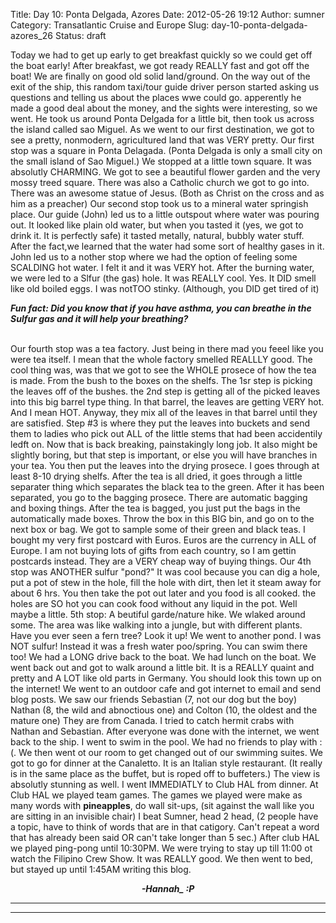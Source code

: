 Title: Day 10: Ponta Delgada, Azores
Date: 2012-05-26 19:12
Author: sumner
Category: Transatlantic Cruise and Europe
Slug: day-10-ponta-delgada-azores_26
Status: draft

Today we had to get up early to get breakfast quickly so we could get
off the boat early! After breakfast, we got ready REALLY fast and got
off the boat! We are finally on good old solid land/ground. On the way
out of the exit of the ship, this random taxi/tour guide driver person
started asking us questions and telling us about the places wwe could
go. apperently he made a good deal about the money, and the sights were
interesting, so we went. He took us around Ponta Delgada for a little
bit, then took us across the island called sao Miguel. As we went to our
first destination, we got to see a pretty, nonmodern, agricultured land
that was VERY pretty. Our first stop was a square in Ponta Delagada.
(Ponta Delgada is only a small city on the small island of Sao Miguel.)
We stopped at a little town square. It was absolutly CHARMING. We got to
see a beautiful flower garden and the very mossy treed square. There was
also a Catholic church we got to go into. There was an awesome statue of
Jesus. (Both as Christ on the cross and as him as a preacher) Our second
stop took us to a mineral water springish place. Our guide (John) led us
to a little outspout where water was pouring out. It looked like plain
old water, but when you tasted it (yes, we got to drink it. It is
perfectly safe) it tasted metally, natural, bubbly water stuff. After
the fact,we learned that the water had some sort of healthy gases in it.
John led us to a nother stop where we had the option of feeling some
SCALDING hot water. I felt it and it was VERY hot. After the burning
water, we were led to a Slfur (the gas) hole. It was REALLY cool. Yes.
It DID smell like old boiled eggs. I was notTOO stinky. (Although, you
DID get tired of it)

  
<b><i>Fun fact: Did you know that if you have asthma, you can breathe in
the Sulfur gas and it will help your breathing?

</i></b>  
Our fourth stop was a tea factory. Just being in there mad you feeel
like you were tea itself. I mean that the whole factory smelled REALLLY
good. The cool thing was, was that we got to see the WHOLE prosece of
how the tea is made. From the bush to the boxes on the shelfs. The 1sr
step is picking the leaves off of the bushes. the 2nd step is getting
all of the picked leaves into this big barrel type thing. In that
barrel, the leaves are getting VERY hot. And I mean HOT. Anyway, they
mix all of the leaves in that barrel until they are satisfied. Step \#3
is where they put the leaves into buckets and send them to ladies who
pick out ALL of the little stems that had been accidentily ledft on. Now
that is back breaking, painstakingly long job. It also might be slightly
boring, but that step is important, or else you will have branches in
your tea. You then put the leaves into the drying prosece. I goes
through at least 8-10 drying shelfs. After the tea is all dried, it goes
through a little separater thing which separates the black tea to the
green. After it has been separated, you go to the bagging prosece. There
are automatic bagging and boxing things. After the tea is bagged, you
just put the bags in the automatically made boxes. Throw the box in this
BIG bin, and go on to the next box or bag. We got to sample some of
their green and black teas. I bought my very first postcard with Euros.
Euros are the currency in ALL of Europe. I am not buying lots of gifts
from each country, so I am gettin postcards instead. They are a VERY
cheap way of buying things. Our 4th stop was ANOTHER sulfur "pond?" It
was cool because you can dig a hole, put a pot of stew in the hole, fill
the hole with dirt, then let it steam away for about 6 hrs. You then
take the pot out later and you food is all cooked. the holes are SO hot
you can cook food without any liquid in the pot. Well maybe a little.
5th stop: A beutiful garde/nature hike. We wlaked around some. The area
was like walking into a jungle, but with different plants. Have you ever
seen a fern tree? Look it up! We went to another pond. I was NOT sulfur!
Instead it was a fresh water poo/spring. You can swim there too! We had
a LONG drive back to the boat. We had lunch on the boat. We went back
out and got to walk around a little bit. It is a REALLY quaint and
pretty and A LOT like old parts in Germany. You should look this town up
on the internet! We went to an outdoor cafe and got internet to email
and send blog posts. We saw our friends Sebastian (7, not our dog but
the boy) Nathan (8, the wild and abnoctious one) and Colton (10, the
oldest and the mature one) They are from Canada. I tried to catch hermit
crabs with Nathan and Sebastian. After everyone was done with the
internet, we went back to the ship. I went to swim in the pool. We had
no friends to play with :(. We then went ot our room to get changed out
of our swimming suites. We got to go for dinner at the Canaletto. It is
an Italian style restaurant. (It really is in the same place as the
buffet, but is roped off to buffeters.) The view is absolutly stunning
as well. I went IMMEDIATLY to Club HAL from dinner. At Club HAL we
played team games. The games we played were make as many words with
**pineapples**, do wall sit-ups, (sit against the wall like you are
sitting in an invisible chair) I beat Sumner, head 2 head, (2 people
have a topic, have to think of words that are in that catigory. Can't
repeat a word that has already been said OR can't take longer than 5
sec.) After club HAL we played ping-pong until 10:30PM. We were trying
to stay up till 11:00 ot watch the Filipino Crew Show. It was REALLY
good. We then went to bed, but stayed up until 1:45AM writing this blog.

  

<div align="CENTER">

***-Hannah\_ :P***

</div>

***  
***
